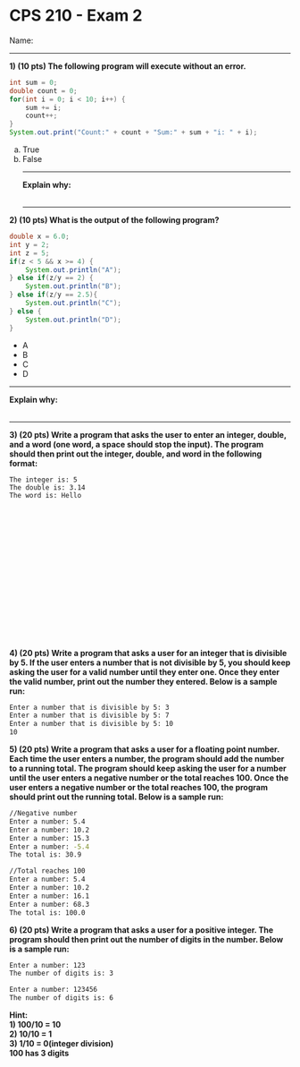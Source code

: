 # CPS 210 - Exam 2

Name:

---

<b>
1) (10 pts) The following program will execute without an error.</b>

```java
int sum = 0;
double count = 0;
for(int i = 0; i < 10; i++) {
    sum += i;
    count++;
}
System.out.print("Count:" + count + "Sum:" + sum + "i: " + i);
```

<ol type='a'>

<li> True </li>
<li> False </li>

<hr>

<b>Explain why:</b><br><br>

<hr>

</ol>

<b>2) (10 pts) What is the output of the following program? </b>

```java
double x = 6.0;
int y = 2;
int z = 5;
if(z < 5 && x >= 4) {
    System.out.println("A");
} else if(z/y == 2) {
    System.out.println("B");
} else if(z/y == 2.5){
    System.out.println("C");
} else {
    System.out.println("D");
}
```

<ul>

<li> A </li>
<li> B </li>
<li> C </li>
<li> D </li>

</ul>

<hr>

<b>Explain why:</b><br><br>

<hr>

<b>3) (20 pts) Write a program that asks the user to enter an integer, double, and a word (one word, a space should stop the input). The program should then print out the integer, double, and word in the following format: </b>

```
The integer is: 5
The double is: 3.14
The word is: Hello
```

<br><br><br><br><br><br><br><br><br><br><br><br><br><br>

<b>4) (20 pts) Write a program that asks a user for an integer that is divisible by 5. If the user enters a number that is not divisible by 5, you should keep asking the user for a valid number until they enter one. Once
they enter the valid number, print out the number they entered. Below is a sample run: </b>

```bash
Enter a number that is divisible by 5: 3
Enter a number that is divisible by 5: 7
Enter a number that is divisible by 5: 10
10
```

<div style="page-break-after: always;"></div>

<b>5) (20 pts) Write a program that asks a user for a floating point number. Each time the user enters a number, the program should add the number to a running total. The program should keep asking the user for a number until the user enters a negative number or the total reaches 100. Once the user enters a negative number or the total reaches 100, the program should print out the running total. Below is a sample run: </b>

```bash
//Negative number
Enter a number: 5.4
Enter a number: 10.2
Enter a number: 15.3
Enter a number: -5.4
The total is: 30.9

//Total reaches 100
Enter a number: 5.4
Enter a number: 10.2
Enter a number: 16.1
Enter a number: 68.3
The total is: 100.0
```

<div style="page-break-after: always;"></div>

<b>6) (20 pts) Write a program that asks a user for a positive integer. The program should then print out the number of digits in the number. Below is a sample run: </b>

```bash
Enter a number: 123
The number of digits is: 3

Enter a number: 123456
The number of digits is: 6
```

<b>Hint:
<br> 1) 100/10 = 10
<br> 2) 10/10 = 1
<br> 3) 1/10 = 0(integer division)
<br> 100 has 3 digits
</b>
